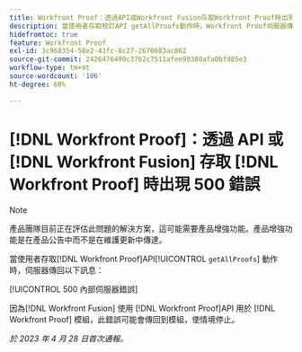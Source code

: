 ```yaml
---
title: Workfront Proof：透過API或Workfront Fusion存取Workfront Proof時出現500錯誤
description: 當使用者存取校訂API getAllProofs動作時，Workfront Proof伺服器傳回訊息：500內部伺服器錯誤
hidefromtoc: true
feature: Workfront Proof
exl-id: 3c968354-58e2-43fc-8c27-2670683ac862
source-git-commit: 2426476490c3762c7511afee99380afa0bfd85e3
workflow-type: tm+mt
source-wordcount: '106'
ht-degree: 68%

---
```


# [!DNL Workfront Proof]：透過 API 或 [!DNL Workfront Fusion] 存取 [!DNL Workfront Proof] 時出現 500 錯誤

>[!NOTE]
>
>產品團隊目前正在評估此問題的解決方案，這可能需要產品增強功能。產品增強功能是在產品公告中而不是在維護更新中傳達。

<!--This article is on Proof and Fusion TOCs-->

當使用者存取[!DNL Workfront Proof]API[!UICONTROL `getAllProofs`] 動作時，伺服器傳回以下訊息：

[!UICONTROL 500 內部伺服器錯誤]

因為[!DNL Workfront Fusion] 使用 [!DNL Workfront Proof]API 用於 [!DNL Workfront Proof] 模組，此錯誤可能會傳回到模組，使情境停止。

_於 2023 年 4 月 28 日首次通報。_
